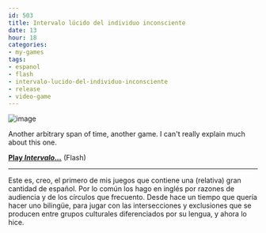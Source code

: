 ```yaml
---
id: 503
title: Intervalo lúcido del individuo inconsciente
date: 13
hour: 18
categories:
- my-games
tags:
- espanol
- flash
- intervalo-lucido-del-individuo-inconsciente
- release
- video-game
---
```


![image](http://blog.agj.cl/wp-content/uploads/2010/10/therapyscreenwide.png "Intervalo... screenshot")

Another arbitrary span of time, another game. I can't really explain much about this one.

[**Play _Intervalo..._**](http://www.agj.cl/files/games/intervalo/) (Flash)

---

<!-- language -->

Este es, creo, el primero de mis juegos que contiene una (relativa) gran cantidad de español. Por lo común los hago en inglés por razones de audiencia y de los círculos que frecuento. Desde hace un tiempo que quería hacer uno bilingüe, para jugar con las intersecciones y exclusiones que se producen entre grupos culturales diferenciados por su lengua, y ahora lo hice.
